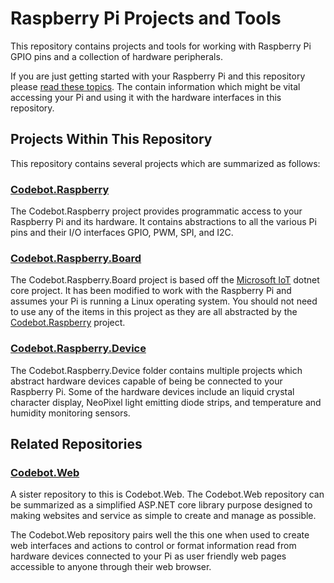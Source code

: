 # Raspberry Pi Projects and Tools

This repository contains projects and tools for working with Raspberry Pi GPIO pins and a collection of hardware peripherals.

If you are just getting started with your Raspberry Pi and this repository please [read these topics](/Help/README.md). The contain information which might be vital accessing your Pi and using it with the hardware interfaces in this repository.

## Projects Within This Repository

This repository contains several projects which are summarized as follows:

### [Codebot.Raspberry](/Codebot.Raspberry/README.md)

The Codebot.Raspberry project provides programmatic access to your Raspberry Pi and its hardware. It contains abstractions to all the various Pi pins and their I/O interfaces GPIO, PWM, SPI, and I2C.

### [Codebot.Raspberry.Board](/Codebot.Raspberry.Board/README.md)

The Codebot.Raspberry.Board project is based off the [Microsoft IoT](https://github.com/dotnet/iot) dotnet core project. It has been modified to work with the Raspberry Pi and assumes your Pi is running a Linux operating system. You should not need to use any of the items in this project as they are all abstracted by the [Codebot.Raspberry](/Codebot.Raspberry/README.md) project.

### [Codebot.Raspberry.Device](/Codebot.Raspberry.Device/README.md)

The Codebot.Raspberry.Device folder contains multiple projects which abstract hardware devices capable of being be connected to your Raspberry Pi. Some of the hardware devices include an liquid crystal character display, NeoPixel light emitting diode strips, and temperature and humidity monitoring sensors.

## Related Repositories

### [Codebot.Web](https://github.com/sysrpl/Codebot.Web)

A sister repository to this is Codebot.Web. The Codebot.Web repository can be summarized as a simplified ASP.NET core library purpose designed to making websites and service as simple to create and manage as possible.

The Codebot.Web repository pairs well the this one when used to create web interfaces and actions to control or format information read from hardware devices connected to your Pi as user friendly web pages accessible to anyone through their web browser.

